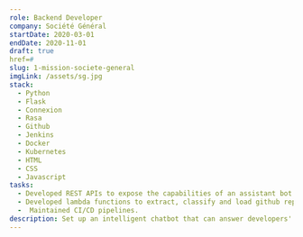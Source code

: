 ```yaml
---
role: Backend Developer
company: Société Général
startDate: 2020-03-01
endDate: 2020-11-01
draft: true
href=#
slug: 1-mission-societe-general
imgLink: /assets/sg.jpg
stack:
  - Python
  - Flask
  - Connexion
  - Rasa
  - Github
  - Jenkins
  - Docker
  - Kubernetes
  - HTML
  - CSS
  - Javascript
tasks:
  - Developed REST APIs to expose the capabilities of an assistant bot.
  - Developed lambda functions to extract, classify and load github repositories issues.
  -  Maintained CI/CD pipelines.
description: Set up an intelligent chatbot that can answer developers' questions based on a knowledge base. 
---
```

